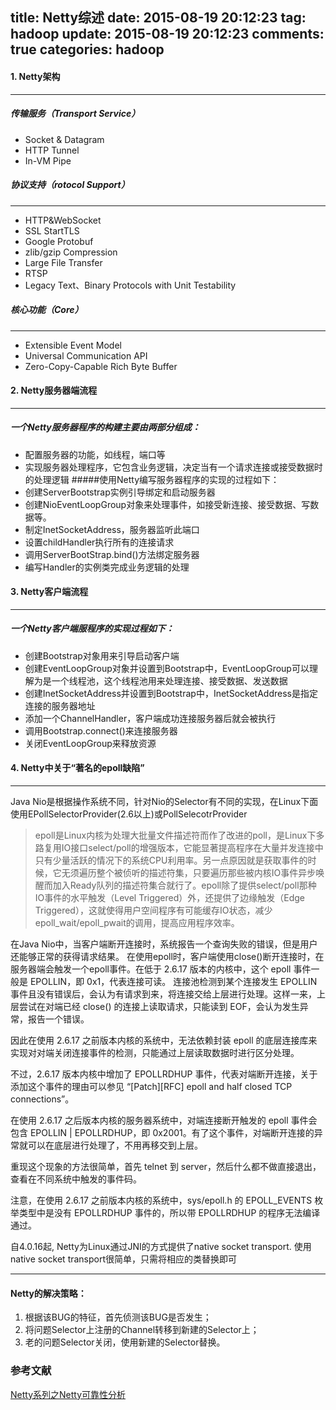 title: Netty综述
date: 2015-08-19 20:12:23
tag: hadoop
update: 2015-08-19 20:12:23
comments: true
categories: hadoop
---


#### 1. Netty架构
------
##### 传输服务（Transport Service）
- Socket & Datagram
- HTTP Tunnel
- In-VM Pipe
##### 协议支持（rotocol Support）
------
- HTTP&WebSocket
- SSL StartTLS
- Google Protobuf
- zlib/gzip Compression
- Large File Transfer
- RTSP
- Legacy Text、Binary Protocols with Unit Testability
##### 核心功能（Core）
------
- Extensible Event Model
- Universal Communication API
- Zero-Copy-Capable Rich Byte Buffer

<!--more-->

#### 2. Netty服务器端流程
------
##### 一个Netty服务器程序的构建主要由两部分组成：
- 配置服务器的功能，如线程，端口等
- 实现服务器处理程序，它包含业务逻辑，决定当有一个请求连接或接受数据时的处理逻辑
#####使用Netty编写服务器程序的实现的过程如下：
- 创建ServerBootstrap实例引导绑定和启动服务器
- 创建NioEventLoopGroup对象来处理事件，如接受新连接、接受数据、写数据等。
- 制定InetSocketAddress，服务器监听此端口
- 设置childHandler执行所有的连接请求
- 调用ServerBootStrap.bind()方法绑定服务器
- 编写Handler的实例类完成业务逻辑的处理


#### 3. Netty客户端流程
------
##### 一个Netty客户端服程序的实现过程如下：
- 创建Bootstrap对象用来引导启动客户端
- 创建EventLoopGroup对象并设置到Bootstrap中，EventLoopGroup可以理解为是一个线程池，这个线程池用来处理连接、接受数据、发送数据
- 创建InetSocketAddress并设置到Bootstrap中，InetSocketAddress是指定连接的服务器地址
- 添加一个ChannelHandler，客户端成功连接服务器后就会被执行
- 调用Bootstrap.connect()来连接服务器
- 关闭EventLoopGroup来释放资源

#### 4. Netty中关于“著名的epoll缺陷”
---
Java Nio是根据操作系统不同，针对Nio的Selector有不同的实现，在Linux下面使用EPollSelectorProvider(2.6以上)或PollSelecotrProvider
>epoll是Linux内核为处理大批量文件描述符而作了改进的poll，是Linux下多路复用IO接口select/poll的增强版本，它能显著提高程序在大量并发连接中只有少量活跃的情况下的系统CPU利用率。另一点原因就是获取事件的时候，它无须遍历整个被侦听的描述符集，只要遍历那些被内核IO事件异步唤醒而加入Ready队列的描述符集合就行了。epoll除了提供select/poll那种IO事件的水平触发（Level Triggered）外，还提供了边缘触发（Edge Triggered），这就使得用户空间程序有可能缓存IO状态，减少epoll_wait/epoll_pwait的调用，提高应用程序效率。
>

在Java Nio中，当客户端断开连接时，系统报告一个查询失败的错误，但是用户还能够正常的获得请求结果。
在使用epoll时，客户端使用close()断开连接时，在服务器端会触发一个epoll事件。在低于 2.6.17 版本的内核中，这个 epoll 事件一般是 EPOLLIN，即 0x1，代表连接可读。
连接池检测到某个连接发生 EPOLLIN 事件且没有错误后，会认为有请求到来，将连接交给上层进行处理。这样一来，上层尝试在对端已经 close() 的连接上读取请求，只能读到 EOF，会认为发生异常，报告一个错误。

因此在使用 2.6.17 之前版本内核的系统中，无法依赖封装 epoll 的底层连接库来实现对对端关闭连接事件的检测，只能通过上层读取数据时进行区分处理。

不过，2.6.17 版本内核中增加了 EPOLLRDHUP 事件，代表对端断开连接，关于添加这个事件的理由可以参见 “[Patch][RFC] epoll and half closed TCP connections”。

在使用 2.6.17 之后版本内核的服务器系统中，对端连接断开触发的 epoll 事件会包含 EPOLLIN | EPOLLRDHUP，即 0x2001。有了这个事件，对端断开连接的异常就可以在底层进行处理了，不用再移交到上层。

重现这个现象的方法很简单，首先 telnet 到 server，然后什么都不做直接退出，查看在不同系统中触发的事件码。

注意，在使用 2.6.17 之前版本内核的系统中，sys/epoll.h 的 EPOLL_EVENTS 枚举类型中是没有 EPOLLRDHUP 事件的，所以带 EPOLLRDHUP 的程序无法编译通过。

自4.0.16起, Netty为Linux通过JNI的方式提供了native socket transport.
使用native socket transport很简单，只需将相应的类替换即可

------
#### Netty的解决策略：
1) 根据该BUG的特征，首先侦测该BUG是否发生；
2) 将问题Selector上注册的Channel转移到新建的Selector上；
3) 老的问题Selector关闭，使用新建的Selector替换。

### 参考文献
[Netty系列之Netty可靠性分析]( http://www.infoq.com/cn/articles/netty-reliability)
